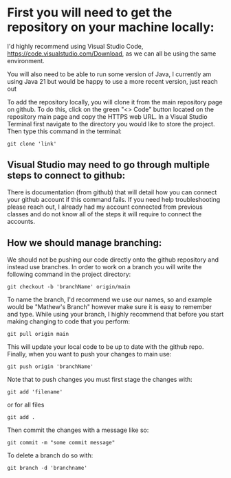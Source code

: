# First you will need to get the repository on your machine locally:
I'd highly recommend using Visual Studio Code, https://code.visualstudio.com/Download, as we can all be using the same environment.

You will also need to be able to run some version of Java, I currently am using Java 21 but would be happy to use a more recent version, just reach out

To add the repository locally, you will clone it from the main repository page on github. To do this, click on the green "<> Code" button located on the repository main page and copy the HTTPS web URL.
In a Visual Studio Terminal first navigate to the directory you would like to store the project.
Then type this command in the terminal:
```
git clone 'link'
```
## Visual Studio may need to go through multiple steps to connect to github:
There is documentation (from github) that will detail how you can connect your github account if this command fails. If you need help troubleshooting please reach out, I already had my account connected from previous classes and do not know all of the steps it will require to connect the accounts.

## How we should manage branching:
We should not be pushing our code directly onto the github repository and instead use branches.
In order to work on a branch you will write the following command in the project directory:
```
git checkout -b 'branchName' origin/main
```
To name the branch, I'd recommend we use our names, so and example would be "Mathew's Branch" however make sure it is easy to remember and type.
While using your branch, I highly recommend that before you start making changing to code that you perform:
```
git pull origin main
```
This will update your local code to be up to date with the github repo.
Finally, when you want to push your changes to main use:
```
git push origin 'branchName'
```
Note that to push changes you must first stage the changes with:
```
git add 'filename'
```
or for all files
```
git add .
```
Then commit the changes with a message like so:
```
git commit -m "some commit message"
```
To delete a branch do so with:
```
git branch -d 'branchname'
